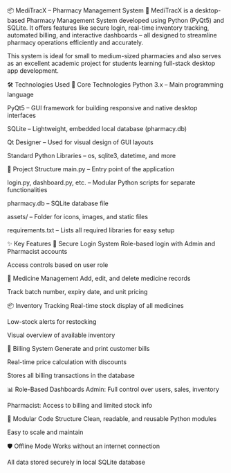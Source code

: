 📦 MediTracX – Pharmacy Management System 💊
MediTracX is a desktop-based Pharmacy Management System developed using Python (PyQt5) and SQLite. It offers features like secure login, real-time inventory tracking, automated billing, and interactive dashboards – all designed to streamline pharmacy operations efficiently and accurately.

This system is ideal for small to medium-sized pharmacies and also serves as an excellent academic project for students learning full-stack desktop app development.

🛠️ Technologies Used
🧠 Core Technologies
Python 3.x – Main programming language

PyQt5 – GUI framework for building responsive and native desktop interfaces

SQLite – Lightweight, embedded local database (pharmacy.db)

Qt Designer – Used for visual design of GUI layouts

Standard Python Libraries – os, sqlite3, datetime, and more

🧰 Project Structure
main.py – Entry point of the application

login.py, dashboard.py, etc. – Modular Python scripts for separate functionalities

pharmacy.db – SQLite database file

assets/ – Folder for icons, images, and static files

requirements.txt – Lists all required libraries for easy setup

✨ Key Features
🔐 Secure Login System
Role-based login with Admin and Pharmacist accounts

Access controls based on user role

💊 Medicine Management
Add, edit, and delete medicine records

Track batch number, expiry date, and unit pricing

📦 Inventory Tracking
Real-time stock display of all medicines

Low-stock alerts for restocking

Visual overview of available inventory

🧾 Billing System
Generate and print customer bills

Real-time price calculation with discounts

Stores all billing transactions in the database

📊 Role-Based Dashboards
Admin: Full control over users, sales, inventory

Pharmacist: Access to billing and limited stock info

🔄 Modular Code Structure
Clean, readable, and reusable Python modules

Easy to scale and maintain

🛡️ Offline Mode
Works without an internet connection

All data stored securely in local SQLite database
